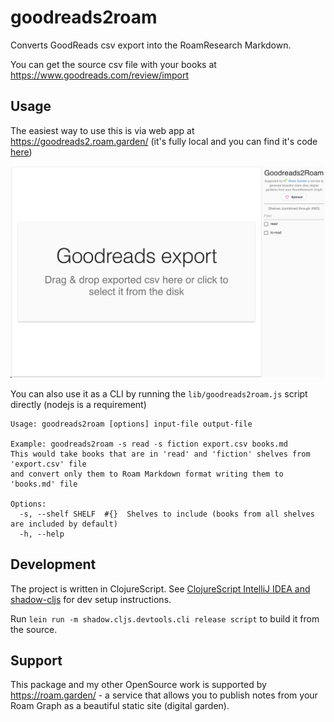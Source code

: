 # goodreads2roam
Converts GoodReads csv export into the RoamResearch Markdown.

You can get the source csv file with your books at https://www.goodreads.com/review/import

## Usage

The easiest way to use this is via web app at https://goodreads2.roam.garden/ (it's fully local and you can find it's code [here](https://github.com/Stvad/goodreads2roam-ui))

[![](img/2021-03-28-15-28-30.png)](https://goodreads2.roam.garden/)

You can also use it as a CLI by running the `lib/goodreads2roam.js` script directly (nodejs is a requirement)

```
Usage: goodreads2roam [options] input-file output-file

Example: goodreads2roam -s read -s fiction export.csv books.md
This would take books that are in 'read' and 'fiction' shelves from 'export.csv' file
and convert only them to Roam Markdown format writing them to 'books.md' file

Options:
  -s, --shelf SHELF  #{}  Shelves to include (books from all shelves are included by default)
  -h, --help
```

## Development

The project is written in ClojureScript. See [ClojureScript IntelliJ IDEA and shadow-cljs](https://andrearichiardi.com/blog/posts/clojurescript-cursive-shadow-setup.html) for dev setup instructions.

Run `lein run -m shadow.cljs.devtools.cli release script` to build it from the source. 

## Support 

This package and my other OpenSource work is supported by https://roam.garden/ - a service that allows you to publish notes from your Roam Graph as a beautiful static site (digital garden).